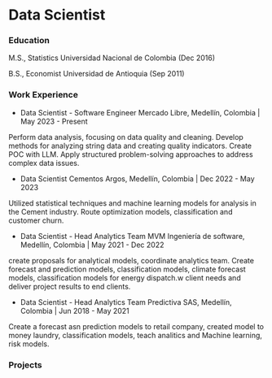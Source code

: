 # Data Scientist



### Education

M.S., Statistics   Universidad Nacional de Colombia (Dec 2016)

B.S., Economist    Universidad de Antioquia (Sep 2011)



### Work Experience

* Data Scientist - Software Engineer Mercado Libre, Medellín, Colombia | May 2023 - Present
  
Perform data analysis, focusing on data quality and cleaning.
Develop methods for analyzing string data and creating quality indicators. Create POC with LLM.
Apply structured problem-solving approaches to address complex data issues.

* Data Scientist Cementos Argos, Medellín, Colombia | Dec 2022 - May 2023
  
Utilized statistical techniques and machine learning models for analysis in the Cement industry.
Route optimization models, classification and customer churn.

* Data Scientist - Head Analytics Team MVM Ingeniería de software, Medellín, Colombia | May 2021 - Dec 2022
  
create proposals for analytical models, coordinate analytics team.
Create forecast and prediction models, classification models, climate forecast models,
classification models for energy dispatch.w client needs and deliver project results to end clients.

* Data Scientist - Head Analytics Team Predictiva SAS, Medellín, Colombia | Jun 2018 - May 2021
  
Create a forecast asn prediction models to retail company, created model to money laundry,
classification models, teach analitics and Machine learning, risk models.


### Projects

